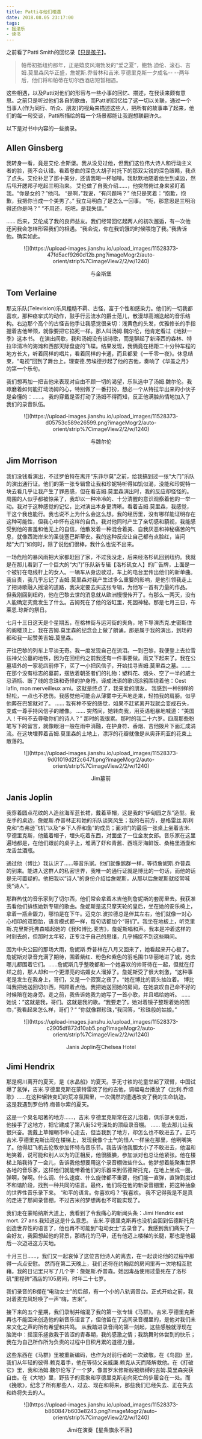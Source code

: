 ```yaml
---
title: Patti与他们相遇
date: 2018.08.05 23:17:00
tags:
- 摇滚乐
- 读书
---
```


之前看了Patti Smith的回忆录【[只是孩子](https://book.douban.com/subject/26939269/)】。

> 帕蒂初抵纽约那年，正是嬉皮风潮勃发的“爱之夏”，鲍勃.迪伦、滚石、吉姆.莫里森风华正盛，詹妮斯.乔普林和吉米.亨德里克斯一夕成名-- --两年后，他们将和帕蒂在切尔西酒店短暂相遇。

这些相遇，以及Patti对他们的形容与一些小事的回忆、描述，在我读来颇有意思。之前只是听过他们各自的歌曲，而Patti的回忆给了这一切以关联，通过一个当事人(作为同行、听众、朋友)的视角来描述这些人，把所有的故事串了起来，他们的每一句交谈，Patti所描绘的每一个场景都能让我遐想联翩许久。

<!--more-->

以下是对书中内容的一些摘录。

## Allen Ginsberg
我转身一看，竟是艾伦.金斯堡。我从没见过他，但我们这位伟大诗人和行动主义者的脸，我不会认错。看着卷曲的深色大胡子衬托下的那双尖锐的深色眼睛，我点了点头。艾伦补足了那十美分，还请我喝一杯咖啡。我默默地随着他坐到桌边，然后甩开腮邦子吃起三明治来。
艾伦做了自我介绍......，他突然俯过身来紧盯着我。“你是女的？”他问。
“是啊，”我说，“有问题吗？”
他只是笑着：“抱歉，抱歉，我把你当成一个美男了。”
我立马明白了是怎么一回事。
“呃，那意思是三明治得还你是吗？”
“不用还，吃吧，是我失误。”

......
后来，艾伦成了我的良师益友。我们经常回忆起两人的初次邂逅，有一次他还问我会怎样形容我们的相遇。“我会说，你在我饥饿的时候喂饱了我。”我告诉他。确实如此。

<div align=center>
![](https://upload-images.jianshu.io/upload_images/11528373-47fd5acf9260d12b.png?imageMogr2/auto-orient/strip%7CimageView2/2/w/1240)

与金斯堡
</div>

## Tom Verlaine
那支乐队(Television)乐风粗糙不羁、古怪，富于个性和感染力。他们的一切我都喜欢，那种痉挛式的动作，鼓手行云流水的爵士范儿，散漫却高潮迭起的音乐结构。右边那个高个的古怪吉他手让我感觉很亲切：浅黄色的头发，优雅修长的手指握着吉他琴颈，就像要把它掐死一样。那人叫汤姆.魏尔伦，他肯定看过《地狱一季》这本书。
在演出间歇，我和汤姆没有谈诗歌，而是聊起了新泽西的森林、特拉华清冷的海滩和西部天际盘旋的飞碟。结果发现，我俩竟在相距二十分钟车程的地方长大，听着同样的唱片，看着同样的卡通，而且都爱《一千零一夜》。休息结束，“电视”回到了舞台上。理查德.劳埃德抄起了他的吉他，奏响了《华盖之月》的第一个乐句。

我们想再加一把吉他来表现对自由不顾一切的渴望，乐队选中了汤姆.魏尔伦。我琢磨着如何能打动汤姆的心，特别做了一番打扮，想必一个从特拉华出来的小伙子是会懂的：......。
我的穿戴是否打动了汤姆不得而知，反正他满腔热情地加入了我们的录音队伍。
<div align=center>
![](https://upload-images.jianshu.io/upload_images/11528373-d05753c589e26599.png?imageMogr2/auto-orient/strip%7CimageView2/2/w/1240)

与魏尔伦
</div>


## Jim Morrison
我们没钱看演出，不过罗伯特在离开“东菲尔莫”之前，给我搞到过一张“大门”乐队的演出通行证。他们的第一张专辑曾让我和珍妮特听得如饥似渴，没能和珍妮特一块去看几乎让我产生了罪恶感，但在看吉姆.莫里森演出时，我的反应却怪怪的。周围的人似乎都被惊呆了，我却以一种冷冷的、十分清醒的意识观察着他的一举一动。我对于这种感觉的记忆，比对演出本身更清晰。看着吉姆.莫里森，我感觉，干这个我也能行。我也说不上为什么会这么想。我的经历里，没有哪样能证明存在这种可能性，但我心中怀有这样的自负。我对他同时产生了亲切感和藐视，我能感受到他的害羞和他无上的自信，他散发着一种混合着美、自我厌恶和神秘痛苦的气息，就像西海岸来的圣徒塞巴斯蒂安。我的这种反应让自己都有点脸红，当问起“大门”如何时，除了说他们很棒，我什么也说不出来。

一场危险的暴风雨把大家都赶回了家，不过我没走，后来经洛杉矶回到纽约。我就是在那儿看到了一个巨大的“大门”乐队新专辑【洛杉矶女人】的广告牌，上面是一个被钉在电线杆上的女人。一辆车从身边驶过，车上的电台里传出他们的新单曲<riders on the storm>。我自责，我几乎忘记了吉姆.莫里森对我产生过多么重要的影响，是他引领我走上了把诗歌融入摇滚的道路，我决定要去买这张专辑，为他写一首有力量的作品。
但我刚回到纽约，他在巴黎去世的消息就从欧洲慢慢传开了。有那么一两天，没有人能确定究竟发生了什么。吉姆死在了他的浴缸里，死因神秘。那是七月三日，布莱恩.琼斯的祭日。

七月十三日这天是个星期五，在格林街与运河街的夹角，地下导演杰克.史密斯住的阁楼顶上，我在吉姆.莫里森的纪念会上做了朗诵。那是属于我的演出，到场的都和我一起赞美吉姆.莫里森。

开往巴黎的列车上平淡无奇。我一度发现自己在流泪。一到巴黎，我便登上去拉雪兹神父公墓的地铁，因为在回纽约之前我还有一件事要做。雨又下起来了。我在公墓墙外的一家花店前停下，买了一小把风信子，开始找寻吉姆.莫里森之墓。......在那个没有标志的墓前，摆放着朝圣者们的礼物：塑料花、烟头、空了一半的威士忌酒瓶、断了线的念珠和奇怪的护身符。译成法语的歌词涂鸦围绕着他：Cest lafin, mon merveilleux ami。这就是终点了，我亲爱的朋友。
我感到一种别样的轻松，一点也不悲伤。我感觉他可能会从薄雾中无声地走来，轻拍我的肩膀。似乎他葬在巴黎就对了。
......
我有种不安的感觉，如果不赶紧离开我就会变成石头，变成一尊手持风信子的雕像。
......
突然间，她转向我，用英语粗暴地喊道：“美国人！干吗不去尊敬你们的诗人？”
那时的我很累。那时的我二十六岁。四周那些粉笔写下的留言，就像眼泪一般在雨中消融，在护身符、香烟、吉他拨片下面汇成涓流。在这块埋葬着吉姆.莫里森的土地上，漂浮的花瓣就像是从奥菲莉亚的花束上散落的。
<div align=center>
![](https://upload-images.jianshu.io/upload_images/11528373-9d01019d2f2c647f.png?imageMogr2/auto-orient/strip%7CimageView2/2/w/1240)

Jim墓前
</div>

## Janis Joplin
我穿着圆点花纹的人造丝海军蓝长裙，戴着草帽，这是我的“伊甸园之东”造型。我左手的桌边，詹妮斯.乔普林正和她的乐队谈笑风生；我的右前方，是格雷丝.斯利克和“杰弗逊飞机”以及“乡下人乔和鱼”的成员；面对门的最后一张桌上坐着吉米.亨德里克斯，他戴着帽子，埋头吃着东西，对面坐了一位金发女郎。音乐家在这里遍地都是，在他们跟前的桌子上，堆满了虾和青酱、西班牙海鲜饭、桑格里酒壶和龙舌兰酒瓶。

通过他（博比）我认识了......等音乐家。他们就像鹅群一样，等待詹妮斯.乔普森的到来。能进入这群人的私密世界，我唯一的通行证就是博比的一句话，而他的话是无可置疑的。他把我以“诗人”的身份介绍给詹妮斯，从那以后詹妮斯就经常喊我“诗人”。

那群热忱的音乐家到了切尔西，他们常会拿着木吉他到詹妮斯的套房里去。我获准去看他们排练她新专辑的歌曲。詹妮斯是这只摩天轮的皇后，坐在她的安乐椅上，拿着一瓶金馥力，哪怕是在下午。迈克尔.波拉德总是伴其左右，他们就像一对心心相印的双胞胎，语言模式都一样，每句话都加个“哥们”。我坐在地板上，听克里斯.克里斯托弗森唱起她的《我和博比.麦吉》，詹妮斯唱和声。我本是冲着这样的时刻去的，但那时太年轻，正专注于自己的思绪，几乎捕捉不到这些瞬间。

因为中央公园的那场大雨，詹妮斯.乔普林在八月又回来了，她看起来开心极了。詹妮斯对录音充满了期待，围着紫红、粉色和紫色的羽毛围巾华丽地进了城，她去哪儿都围着它们。......詹妮斯几乎整晚都和一个她喜欢的帅哥待在一起，但就在打烊之前，那人却和一个更漂亮的谄媚女人溜掉了。詹妮斯受了很大刺激，“这种事老是发生在我身上，哥们，又是一个寂寞之夜了。“她在博比的肩头抽泣着。
博比叫我把她送回切尔西，照顾着点他。我把她送回她的房间，在她哀叹自己命不好的时候陪在她身旁。走之前，我告诉她我为她写了一首小歌，并且唱给她听。
......
她说：”这就是我，哥们。这就是我的歌。“我要走了，她对着镜子整理着她的围巾，”我看起来怎么样，哥们？“
”你就像颗珍珠，”我回答，“珍珠般的姑娘。”
<div align=center>
![](https://upload-images.jianshu.io/upload_images/11528373-c2905df872d10ab5.png?imageMogr2/auto-orient/strip%7CimageView2/2/w/1240)

Janis Joplin在Chelsea Hotel
</div>

## Jimi Hendrix
那是柯川离开的夏天，是《水晶船》的夏天。手无寸铁的花童举起了双臂，中国试爆了氢弹，吉米.亨德里克斯在蒙特雷烧了他的吉他，调幅电台播放了《比利.乔颂歌》......在这种辗转变幻的荒凉氛围里，一次偶然的遭遇改变了我的生命轨迹。
这是我遇到罗伯特.梅普尔索的夏天。

这是一个臭名昭著的地方......，吉米.亨德里克斯常在这儿泡着，俱乐部关张后，他接手了这地方，把它建成了第八街52号深处的顶级录音棚。
......
能去那儿让我很兴奋。我戴上草帽朝市中心走去，但当我到了地方，却怎么也不敢进去了。正巧吉米.亨德里克斯出现在楼梯上，发现我像个土气的怪人一样坐在那里，他咧嘴笑了。他得赶飞机去伦敦参加怀特岛音乐节。我告诉他我胆太小了不敢进去，他温和地笑着，说可能和别人以为的正相反，他很腼腆，参加派对也总让他紧张。他在楼梯上陪我待了一会儿，告诉我他想要用这个录音棚做些什么。他梦想着能聚集世界各地的音乐家，这样他们就能带着他们的乐器来到伍德斯托克，在地上坐成一圈，弹啊，弹啊。什么调、什么速度、什么旋律都不重要，他们能一直弹，直弹到度过不和谐阶段，找到一种共同的语言。最终，他们将在他的新录音棚里，把这种抽象的世界性音乐录下来。
“和平的语言。你喜欢吗？”我喜欢。
我不记得我是不是真的走进了那间录音棚，不过吉米的梦想再也不可能实现了。

我们走在蒙帕纳斯大道上，我看到了令我痛心的新闻头条：Jimi Hendrix est mort. 27 ans.我知道这是什么意思。
吉米.亨德里克斯再也没机会回到伍德斯托克创造世界性的语言了，他也再不可能到“电动女士”去录音了。我感到我们痛失了一会好友，我回想起他的背景，那绣花的马甲，还有他迈上楼梯的长腿，那也是他最后一次迈进这方天地。

十月三日......，我们又一起哀悼了这位吉他诗人的离去，在一起谈论他的过程中那得一点点安慰。
然而在第二天晚上，我们还将在约翰尼的房间里再一次地相互慰藉。我的日记里只写了几个字：詹妮斯.乔普森。她因毒品使用过量死在了洛杉矶“里程碑”酒店的105房间，时年二十七岁。

我们录音的B棚在“电动女士”的后部，有一个小的八轨调音台。正式开始之前，我对着麦克风轻唤了一声“嗨，吉米”。

接下来的五个星期，我们录制并缩混了我的第一张专辑《马群》。吉米.亨德里克斯再也不能回来创造他的新音乐语言了，但他留在了这间录音棚里的，是他对我们未来文化之声的所有希望和共鸣。
从我踏进录音间的第一刻起，这些感触就浮现在脑海中：摇滚乐拯救我于苦涩的青春期，我的感激之情；我跳舞时体尝到的快乐；我在为自己所作所为负责的过程中日积月累的道德力量。

这些东西在《马群》里被重新编码，也作为对前行者的一次致敬。在《鸟园》里，我们从年轻的彼得.赖克着手，他在等待父亲威廉.赖克从天而降解救他。在《打破它》里，我和汤姆.魏尔伦写了一个梦，像普罗米修斯般被绑缚的吉姆.莫里森突获自由。在《大地》里，野孩子的意象和亨德里克斯走向死亡的步履合在一处。而《挽歌》，纪念了所有那些人，过去、现在和将来，那些我们已经失去、正在失去和终将失去的人。

<div align=center>
![](https://upload-images.jianshu.io/upload_images/11528373-b860847b603e8243.png?imageMogr2/auto-orient/strip%7CimageView2/2/w/1240)

Jimi在演奏【星条旗永不落】
</div>
